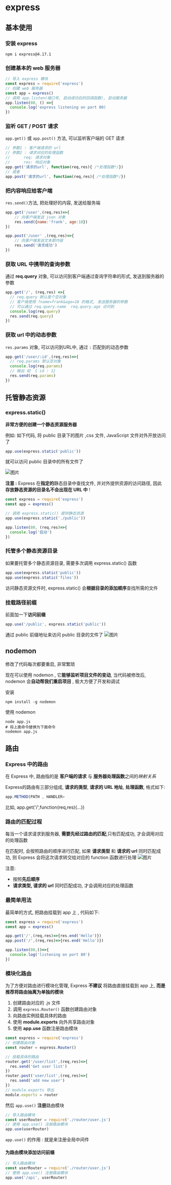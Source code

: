 # express
## 基本使用
### 安装 express
```
npm i express@4.17.1
```

### 创建基本的 web 服务器
```js
// 导入 express 模块
const express = require('express')
// 创建 web 服务器
const app = express()
// 调用 app.listen(端口号, 启动成功后的回调函数), 启动服务器
app.listen(80, () =>{
  console.log('express listening on port 80)
})
```
### 监听 GET / POST 请求
`app.get()` 或 `app.post()` 方法, 可以监听客户端的 GET 请求

```js
// 参数1 : 客户端请求的 url
// 参数2 : 请求对应的处理函数
//      req: 请求对象
//      res: 响应对象
app.get('请求的url', function(req,res){ /*处理函数*/})   
// 或者
app.post('请求的url', function(req,res){ /*处理函数*/})   
```
### 把内容响应给客户端
`res.send()`方法, 把处理好的内容, 发送给服务端

```js
app.get('/user',(req,res)=>{
    // 向客户端发送 json 对象
    res.send({name:'frank', age:18})
})

app.post('/user' ,(req,res)=>{
    // 向客户端发送文本那内容
    res.send('请求成功')
})
```
### 获取 URL 中携带的查询参数
通过 **req.query** 对象, 可以访问到客户端通过查询字符串的形式, 发送到服务器的参数

```js
app.get('/', (req,res) =>{
  // req.query 默认是个空对象
  // 客户端使用 ?name=frank&age=18 的格式, 发送服务器的参数
  // 可以通过 req.query.name  req.query.age 访问到
  console.log(req.query)
  res.send(req.query)
})
```
### 获取 url 中的动态参数
`res.params` 对象, 可以访问到URL中, 通过 `:` 匹配到的动态参数 
```js
app.get('/user/:id',(req,res)=>{
  // req.params 默认空对象
  console.log(req.params)
  // 输出 如  { id : 1}
  res.send(req.params)
})
```
## 托管静态资源
### express.static()
**非常方便的创建一个静态资源服务器**

例如: 如下代码, 将 public 目录下的图片 ,css 文件, JavaScript 文件对外开放访问了
```js
app.use(express.static('public'))
```
就可以访问 public 目录中的所有文件了

![图片](../.vuepress/public/images/pub1.png)

**注意 :** Express 在**指定的**静态目录中查找文件, 并对外提供资源的访问路径, 因此**存放静态资源的目录名不会出现在 URL 中** ! 


```js
const express = require('express')
const app = express()

// 调用 express.static() 提供静态资源
app.use(express.static('./public'))

app.listen(80, (req,res)=>{
  console.log('启动')
})
```
### 托管多个静态资源目录
如果要托管多个静态资源目录, 需要多次调用 express.static() 函数
```js
app.use(express.static('public'))
app.use(express.static('files'))
```
访问静态资源文件时, express.static() 会**根据目录的添加顺序**查找所需的文件

### 挂载路径前缀
前面加一下**访问前缀**
```js
app.use('/public', express.static('public'))
```
通过 public 前缀地址来访问 public 目录的文件了
![图片](../.vuepress/public/images/pub3.png)
## nodemon
修改了代码每次都要重启, 非常繁琐

现在可以使用 nodemon , 它**能够监听项目文件的变动**, 当代码被修改后, nodemon 会**自动帮我们重启项目** , 极大方便了开发和调试

安装
```shell
npm install -g nodemon
```

使用 nodemon
```shell
node app.js
# 将上面命令替换为下面命令
nodemon app.js
```
## 路由
### Express 中的路由
在 Express 中, 路由指的是 **客户端的请求** 与 **服务器处理函数**之间的*映射关系*

Express的路由有三部分组成, **请求的类型**, **请求的 URL 地址**, **处理函数**, 格式如下:
```js
app.METHOD(PATH , HANDLER>
```
比如, app.get('/',function(req,res){...})
### 路由的匹配过程
每当一个请求请求到服务器, **需要先经过路由的匹配**,只有匹配成功, 才会调用对应的处理函数

在匹配时, 会按照路由的顺序进行匹配, 如果 **请求类型** 和 **请求的 url** 同时匹配成功, 则 Express  会将这次请求转交给对应的  function 函数进行处理
![图片](../.vuepress/public/images/luyou1.png)

注意: 
* 按照**先后顺序**
* **请求类型, 请求的 url** 同时匹配成功, 才会调用对应的处理函数

### 最简单用法
最简单的方式, 把路由挂载到 app 上 , 代码如下: 
```js
const express = require('express')
const app = express()

app.get('/',(req,res)=>{res.end('Hello')})
app.post('/',(req,res)=>{res.end('Hello')})

app.listen(80,()=>{
  console.log('listening on port 80')
})
```
### 模块化路由
为了方便对路由进行模块化管理, Express **不建议** 将路由直接挂载到 app 上, **而是推荐将路由抽离为单独的模块**

1. 创建路由对应的 .js 文件
2. 调用 `express.Router()` 函数创建路由对象
3. 向路由实例挂载具体的路由
4. 使用 **module.exports** 向外共享路由对象
5. 使用 **app.use** 函数注册路由模块

```js
const express = require('express')
// 创建路由对象
const router = express.Router()

// 挂载具体的路由
router.get('/user/list',(req,res)=>{
  res.send('Get user list')
})
router.post('user/list',(req,res)=>{
  res.send('add new user')
})
// module.exports 导出
module.exports = router
```
然后 `app.use()` **注册**路由模块
```js
// 导入路由模块
const userRouter = require('./router/user.js')
// 使用 app.use() 注册路由模块
app.use(userRouter)
```

`app.use()` 的作用 : 就是来注册全局中间件
#### 为路由模块添加访问前缀
```js
// 导入路由模块
const userRouter = require('./router/user.js')
// 使用 app.use() 注册路由模块
app.use('/api', userRouter)
```













